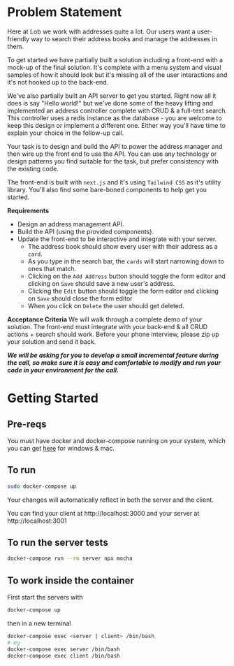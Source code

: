 # Problem Statement

Here at Lob we work with addresses quite a lot. Our users want a user-friendly way to search their address books and manage the addresses in them.

To get started we have partially built a solution including a front-end with a mock-up of the final solution. It's complete with a menu system and visual samples of how it should look but it's missing all of the user interactions and it's not hooked up to the back-end.

We've also partially built an API server to get you started. Right now all it does is say "Hello world!" but we've done some of the heavy lifting and implemented an address controller complete with CRUD & a full-text search. This controller uses a redis instance as the database - you are welcome to keep this design or implement a different one. Either way you'll have time to explain your choice in the follow-up call.

Your task is to design and build the API to power the address manager and then wire up the front end to use the API. You can use any technology or design patterns you find suitable for the task, but prefer consistency with the existing code.

The front-end is built with `next.js` and it's using `Tailwind CSS` as it's utility library. You'll also find some bare-boned components to help get you started.

**Requirements**

- Design an address management API.
- Build the API (using the provided components).
- Update the front-end to be interactive and integrate with your server.
  - The address book should show every user with their address as a `card`.
  - As you type in the search bar, the `cards` will start narrowing down to ones that match.
  - Clicking on the `Add Address` button should toggle the form editor and clicking on `Save` should save a new user's address.
  - Clicking the `Edit` button should toggle the form editor and clicking on `Save` should close the form editor
  - When you click on `Delete` the user should get deleted.

**Acceptance Criteria**
We will walk through a complete demo of your solution. The front-end must integrate with your back-end & all CRUD actions + search should work.
Before your phone interview, please zip up your solution and send it back.

**_We will be asking for you to develop a small incremental feature during the call, so make sure it is easy and comfortable to modify and run your code in your environment for the call._**

# Getting Started

## Pre-reqs

You must have docker and docker-compose running on your system, which you can get [here](https://www.docker.com/products/docker-desktop) for windows & mac.

## To run

```sh
sudo docker-compose up
```

Your changes will automatically reflect in both the server and the client.

You can find your client at
http://localhost:3000
and your server at
http://localhost:3001

## To run the server tests

```sh
docker-compose run --rm server npx mocha
```

## To work inside the container

First start the servers with

```sh
docker-compose up
```

then in a new terminal

```sh
docker-compose exec <server | client> /bin/bash
# eg
docker-compose exec server /bin/bash
docker-compose exec client /bin/bash
```
